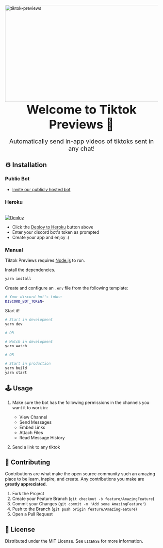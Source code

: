 
<img src="https://socialify.git.ci/saucesteals/tiktok-previews/image?description=1&font=Inter&forks=1&language=1&owner=1&pattern=Plus&stargazers=1&theme=Dark" alt="tiktok-previews" width="1040" height="320"  />

<p style="font-size:40px;margin:0" align="center"><b>Welcome to Tiktok Previews 👋</b></p>
<p style="font-size:20px" align="center">Automatically send in-app videos of tiktoks sent in any chat!<p>

## **⚙️ Installation**

### **Public Bot**

* [Invite our publicly hosted bot](https://discord.com/oauth2/authorize?client_id=866304561017913354&scope=bot&permissions=379968)


### **Heroku**
\
[![Deploy](https://www.herokucdn.com/deploy/button.svg)](https://heroku.com/deploy?template=https://github.com/saucesteals/tiktok-previews)


* Click the [Deploy to Heroku](https://heroku.com/deploy?template=https://github.com/saucesteals/tiktok-previews) button above
* Enter your discord bot's token as prompted
* Create your app and enjoy :)

### **Manual**
Tiktok Previews requires [Node.js](https://nodejs.org/) to run.

Install the dependencies.
```sh
yarn install
```

Create and configure an `.env` file from the following template:
```sh
# Your discord bot's token
DISCORD_BOT_TOKEN=
```

Start it!
```sh
# Start in development
yarn dev

# OR

# Watch in development
yarn watch

# OR 

# Start in production
yarn build
yarn start
```


## **🕹️ Usage**

1. Make sure the bot has the following permissions in the channels you want it to work in:
      - View Channel
      - Send Messages
      - Embed Links
      - Attach Files
      - Read Message History
 
2. Send a link to any tiktok

## **🤝 Contributing**

Contributions are what make the open source community such an amazing place to be learn, inspire, and create. Any contributions you make are **greatly appreciated**.

1. Fork the Project
2. Create your Feature Branch (`git checkout -b feature/AmazingFeature`)
3. Commit your Changes (`git commit -m 'Add some AmazingFeature'`)
4. Push to the Branch (`git push origin feature/AmazingFeature`)
5. Open a Pull Request


## **📝 License**

Distributed under the MIT License. See `LICENSE` for more information.